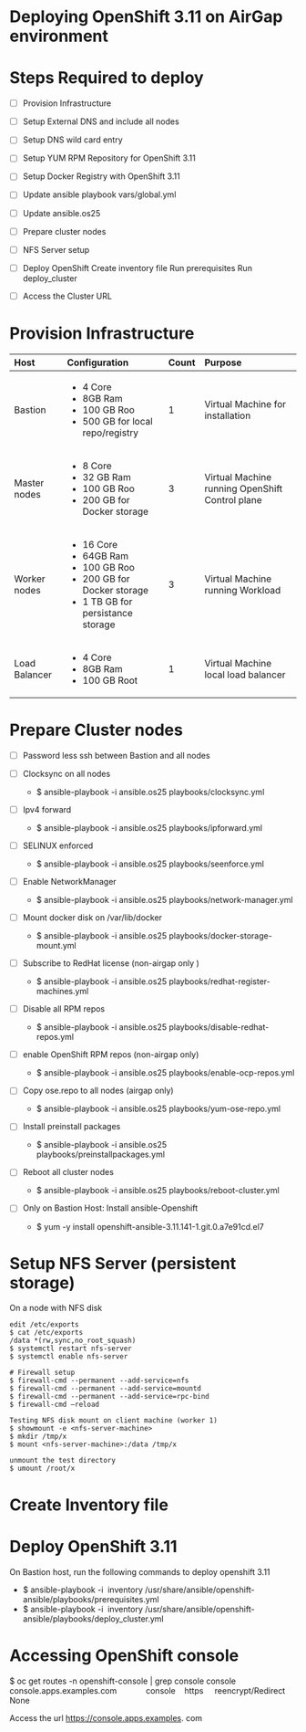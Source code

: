 # Deploying OpenShift 3.11 on AirGap environment


# Steps Required to deploy
* [ ] Provision Infrastructure
* [ ] Setup External DNS and include all nodes
* [ ] Setup DNS wild card entry
* [ ] Setup YUM RPM Repository for OpenShift 3.11
* [ ] Setup Docker Registry with OpenShift 3.11
* [ ] Update ansible playbook vars/global.yml
* [ ] Update ansible.os25
* [ ] Prepare cluster nodes
* [ ] NFS Server setup
* [ ] Deploy OpenShift
      Create inventory file
      Run prerequisites
      Run deploy_cluster
* [ ] Access the Cluster URL


# Provision Infrastructure


| Host | Configuration | Count | Purpose |
|:------------|:-------------|:------------|:----------|
| Bastion| <ul><li>4 Core</li><li>8GB Ram</li><li> 100 GB Roo</li><li>500 GB for local repo/registry</li></ul>|1|Virtual Machine for installation||
| Master nodes| <ul><li>8 Core</li><li>32 GB Ram</li><li> 100 GB Roo</li><li>200 GB for Docker storage </li></ul>|3| Virtual Machine running OpenShift Control plane|
| Worker nodes| <ul><li>16 Core</li><li>64GB Ram</li><li> 100 GB Roo</li><li>200 GB for Docker storage</li><li>1 TB GB for persistance storage</li></ul>|3| Virtual Machine running Workload|
| Load Balancer| <ul><li>4 Core</li><li>8GB Ram</li><li> 100 GB Root</li></ul>|1| Virtual Machine local load balancer|


# Prepare Cluster nodes
* [ ] Password less ssh between Bastion and all nodes

* [ ] Clocksync on all nodes
  - $ ansible-playbook -i ansible.os25 playbooks/clocksync.yml

* [ ] Ipv4 forward
  - $ ansible-playbook -i ansible.os25 playbooks/ipforward.yml 

* [ ] SELINUX enforced
  - $ ansible-playbook -i ansible.os25 playbooks/seenforce.yml 

* [ ] Enable NetworkManager
  - $ ansible-playbook -i ansible.os25 playbooks/network-manager.yml 

* [ ] Mount docker disk on /var/lib/docker
  - $ ansible-playbook -i ansible.os25 playbooks/docker-storage-mount.yml
  
* [ ] Subscribe to RedHat license (non-airgap only )
  - $ ansible-playbook -i ansible.os25 playbooks/redhat-register-machines.yml 

* [ ] Disable all RPM repos
  - $ ansible-playbook -i ansible.os25 playbooks/disable-redhat-repos.yml 
  
* [ ] enable OpenShift RPM repos (non-airgap only)
  - $ ansible-playbook -i ansible.os25 playbooks/enable-ocp-repos.yml

* [ ] Copy ose.repo to all nodes (airgap only)
  - $ ansible-playbook -i ansible.os25 playbooks/yum-ose-repo.yml 

* [ ] Install preinstall packages
  - $ ansible-playbook -i ansible.os25 playbooks/preinstallpackages.yml

* [ ] Reboot all cluster nodes
  - $ ansible-playbook -i ansible.os25 playbooks/reboot-cluster.yml   

* [ ] Only on Bastion Host: Install ansible-Openshift
  - $ yum -y install openshift-ansible-3.11.141-1.git.0.a7e91cd.el7
  
# Setup NFS Server (persistent storage)
On a node with NFS disk
```$ yum install nfs-utils
edit /etc/exports
$ cat /etc/exports
/data *(rw,sync,no_root_squash)
$ systemctl restart nfs-server
$ systemctl enable nfs-server

# Firewall setup
$ firewall-cmd --permanent --add-service=nfs
$ firewall-cmd --permanent --add-service=mountd
$ firewall-cmd --permanent --add-service=rpc-bind
$ firewall-cmd –reload

Testing NFS disk mount on client machine (worker 1)
$ showmount -e <nfs-server-machine>
$ mkdir /tmp/x
$ mount <nfs-server-machine>:/data /tmp/x

unmount the test directory
$ umount /root/x
```

# Create Inventory file

# Deploy OpenShift 3.11
On Bastion host, run the following commands to deploy openshift 3.11 
- $ ansible-playbook -i  inventory /usr/share/ansible/openshift-ansible/playbooks/prerequisites.yml
- $ ansible-playbook -i  inventory /usr/share/ansible/openshift-ansible/playbooks/deploy_cluster.yml

# Accessing OpenShift console
$ oc get routes -n openshift-console | grep console
console   console.apps.examples.com             console    https     reencrypt/Redirect   None

Access the url https://console.apps.examples. com


